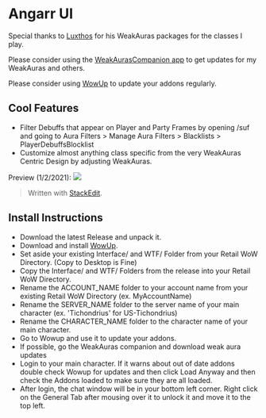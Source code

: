 # Angarr UI

Special thanks to [Luxthos](https://www.luxthos.com/) for his WeakAuras packages for the classes I play.

Please consider using the [WeakAurasCompanion app](https://weakauras.wtf/) to get updates for my WeakAuras and others.

Please consider using [WowUp](https://wowup.io/) to update your addons regularly.

## Cool Features
* Filter Debuffs that appear on Player and Party Frames by opening /suf and going to Aura Filters > Manage Aura Filters > Blacklists > PlayerDebuffsBlocklist
* Customize almost anything class specific from the very WeakAuras Centric Design by adjusting WeakAuras.

Preview (1/2/2021):
![](https://github.com/ryachart/WoWUI/blob/main/MistgarrUI.gif?raw=true)
> Written with [StackEdit](https://stackedit.io/).

## Install Instructions
* Download the latest Release and unpack it.
* Download and install [WowUp](https://wowup.io).
* Set aside your existing Interface/ and WTF/ Folder from your Retail WoW Directory. (Copy to Desktop is Fine)
* Copy the Interface/ and WTF/ Folders from the release into your Retail WoW Directory.
* Rename the ACCOUNT_NAME folder to your account name from your existing Retail WoW Directory (ex. MyAccountName)
* Rename the SERVER_NAME folder to the server name of your main character (ex. 'Tichondrius' for US-Tichondrius)
* Rename the CHARACTER_NAME folder to the character name of your main character.
* Go to Wowup and use it to update your addons.
* If possible, go the WeakAuras companion and download weak aura updates
* Login to your main character.  If it warns about out of date addons double check Wowup for updates and then click Load Anyway and then check the Addons loaded to make sure they are all loaded.
* After login, the chat window will be in your bottom left corner.  Right click on the General Tab after mousing over it to unlock it and move it to the top left.

